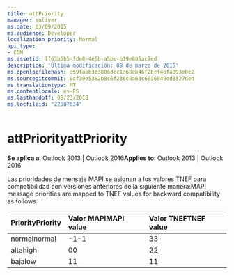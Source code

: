 ```yaml
---
title: attPriority
manager: soliver
ms.date: 03/09/2015
ms.audience: Developer
localization_priority: Normal
api_type:
- COM
ms.assetid: ff63b5b5-fde8-4e5b-a5be-b19e805ac7ed
description: 'Última modificación: 09 de marzo de 2015'
ms.openlocfilehash: d59faeb303806dcc1368eb46f2bcf4bfa893e0e2
ms.sourcegitcommit: 0cf39e5382b8c6f236c8a63c6036849ed3527ded
ms.translationtype: MT
ms.contentlocale: es-ES
ms.lasthandoff: 08/23/2018
ms.locfileid: "22587834"
---
```

# <a name="attpriority"></a><span data-ttu-id="be8e4-103">attPriority</span><span class="sxs-lookup"><span data-stu-id="be8e4-103">attPriority</span></span>

  
  
<span data-ttu-id="be8e4-104">**Se aplica a**: Outlook 2013 | Outlook 2016</span><span class="sxs-lookup"><span data-stu-id="be8e4-104">**Applies to**: Outlook 2013 | Outlook 2016</span></span> 
  
<span data-ttu-id="be8e4-105">Las prioridades de mensaje MAPI se asignan a los valores TNEF para compatibilidad con versiones anteriores de la siguiente manera:</span><span class="sxs-lookup"><span data-stu-id="be8e4-105">MAPI message priorities are mapped to TNEF values for backward compatibility as follows:</span></span>
  
|<span data-ttu-id="be8e4-106">**Priority**</span><span class="sxs-lookup"><span data-stu-id="be8e4-106">**Priority**</span></span>|<span data-ttu-id="be8e4-107">**Valor MAPI**</span><span class="sxs-lookup"><span data-stu-id="be8e4-107">**MAPI value**</span></span>|<span data-ttu-id="be8e4-108">**Valor TNEF**</span><span class="sxs-lookup"><span data-stu-id="be8e4-108">**TNEF value**</span></span>|
|:-----|:-----|:-----|
|<span data-ttu-id="be8e4-109">normal</span><span class="sxs-lookup"><span data-stu-id="be8e4-109">normal</span></span>  <br/> |<span data-ttu-id="be8e4-110">-1</span><span class="sxs-lookup"><span data-stu-id="be8e4-110">-1</span></span>  <br/> |<span data-ttu-id="be8e4-111">3</span><span class="sxs-lookup"><span data-stu-id="be8e4-111">3</span></span>  <br/> |
|<span data-ttu-id="be8e4-112">alta</span><span class="sxs-lookup"><span data-stu-id="be8e4-112">high</span></span>  <br/> |<span data-ttu-id="be8e4-113">0</span><span class="sxs-lookup"><span data-stu-id="be8e4-113">0</span></span>  <br/> |<span data-ttu-id="be8e4-114">2</span><span class="sxs-lookup"><span data-stu-id="be8e4-114">2</span></span>  <br/> |
|<span data-ttu-id="be8e4-115">baja</span><span class="sxs-lookup"><span data-stu-id="be8e4-115">low</span></span>  <br/> |<span data-ttu-id="be8e4-116">1</span><span class="sxs-lookup"><span data-stu-id="be8e4-116">1</span></span>  <br/> |<span data-ttu-id="be8e4-117">1</span><span class="sxs-lookup"><span data-stu-id="be8e4-117">1</span></span>  <br/> |
   


